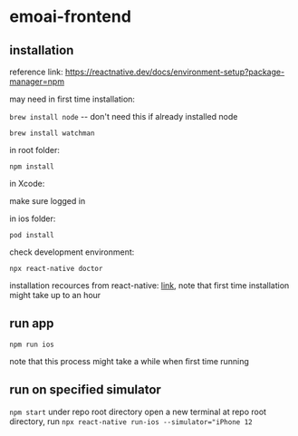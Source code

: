 # emoai-frontend

## installation

reference link: https://reactnative.dev/docs/environment-setup?package-manager=npm

may need in first time installation:

`brew install node` -- don't need this if already installed node

`brew install watchman`

in root folder:

`npm install`

in Xcode:

make sure logged in


in ios folder:

`pod install`

check development environment:

`npx react-native doctor`

installation recources from react-native: [link](https://reactnative.dev/docs/environment-setup?guide=native), note that first time installation might take up to an hour

## run app
`npm run ios`

note that this process might take a while when first time running

## run on specified simulator

`npm start` under repo root directory
open a new terminal at repo root directory, run `npx react-native run-ios --simulator="iPhone 12`

